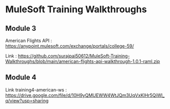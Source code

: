 # MuleSoft Training Walkthroughs

## Module 3
American Flights API : https://anypoint.mulesoft.com/exchange/portals/college-59/ <br/>

Link : https://github.com/surajpai50612/MuleSoft-Training-Walkthroughs/blob/main/american-flights-api-walkthrough-1.0.1-raml.zip

## Module 4
Link training4-american-ws : https://drive.google.com/file/d/10H9yQMUEWW4WtJQm3UqVxKlHr5QiWl_q/view?usp=sharing
